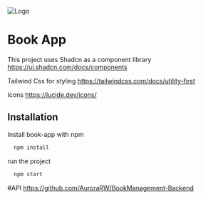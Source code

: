 ![Logo](https://github.com/user-attachments/assets/853c3cca-7581-4eb7-87de-65acb8ca3ec6)

# Book App

This project uses Shadcn as a component library
https://ui.shadcn.com/docs/components

Tailwind Css for styling
https://tailwindcss.com/docs/utility-first

Icons
https://lucide.dev/icons/

## Installation

Install book-app with npm

```bash
  npm install
```

run the project

```bash
  npm start
```

#API
https://github.com/AuroraRW/BookManagement-Backend
